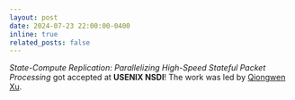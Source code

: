 ```yaml
---
layout: post
date: 2024-07-23 22:00:00-0400
inline: true
related_posts: false
---
```


<i>State-Compute Replication: Parallelizing High-Speed Stateful Packet Processing</i> got accepted at <b>USENIX NSDI</b>! The work was led by [Qiongwen Xu](https://qiongwenxu.github.io/).
